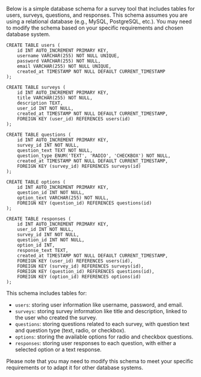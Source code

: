 Below is a simple database schema for a survey tool that includes tables for users, surveys, questions, and responses. This schema assumes you are using a relational database (e.g., MySQL, PostgreSQL, etc.). You may need to modify the schema based on your specific requirements and chosen database system.

```
CREATE TABLE users (
    id INT AUTO_INCREMENT PRIMARY KEY,
    username VARCHAR(255) NOT NULL UNIQUE,
    password VARCHAR(255) NOT NULL,
    email VARCHAR(255) NOT NULL UNIQUE,
    created_at TIMESTAMP NOT NULL DEFAULT CURRENT_TIMESTAMP
);

CREATE TABLE surveys (
    id INT AUTO_INCREMENT PRIMARY KEY,
    title VARCHAR(255) NOT NULL,
    description TEXT,
    user_id INT NOT NULL,
    created_at TIMESTAMP NOT NULL DEFAULT CURRENT_TIMESTAMP,
    FOREIGN KEY (user_id) REFERENCES users(id)
);

CREATE TABLE questions (
    id INT AUTO_INCREMENT PRIMARY KEY,
    survey_id INT NOT NULL,
    question_text TEXT NOT NULL,
    question_type ENUM('TEXT', 'RADIO', 'CHECKBOX') NOT NULL,
    created_at TIMESTAMP NOT NULL DEFAULT CURRENT_TIMESTAMP,
    FOREIGN KEY (survey_id) REFERENCES surveys(id)
);

CREATE TABLE options (
    id INT AUTO_INCREMENT PRIMARY KEY,
    question_id INT NOT NULL,
    option_text VARCHAR(255) NOT NULL,
    FOREIGN KEY (question_id) REFERENCES questions(id)
);

CREATE TABLE responses (
    id INT AUTO_INCREMENT PRIMARY KEY,
    user_id INT NOT NULL,
    survey_id INT NOT NULL,
    question_id INT NOT NULL,
    option_id INT,
    response_text TEXT,
    created_at TIMESTAMP NOT NULL DEFAULT CURRENT_TIMESTAMP,
    FOREIGN KEY (user_id) REFERENCES users(id),
    FOREIGN KEY (survey_id) REFERENCES surveys(id),
    FOREIGN KEY (question_id) REFERENCES questions(id),
    FOREIGN KEY (option_id) REFERENCES options(id)
);
```

This schema includes tables for:

- `users`: storing user information like username, password, and email.
- `surveys`: storing survey information like title and description, linked to the user who created the survey.
- `questions`: storing questions related to each survey, with question text and question type (text, radio, or checkbox).
- `options`: storing the available options for radio and checkbox questions.
- `responses`: storing user responses to each question, with either a selected option or a text response.

Please note that you may need to modify this schema to meet your specific requirements or to adapt it for other database systems.